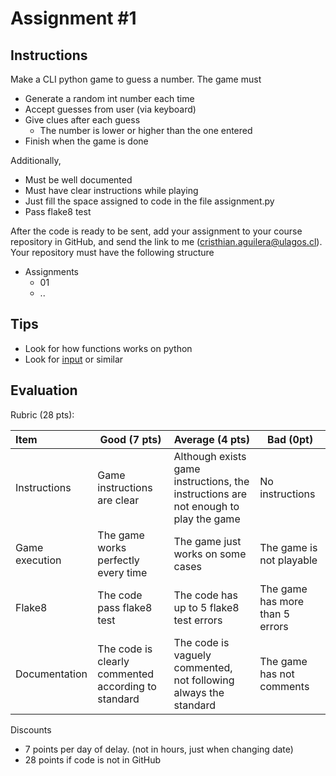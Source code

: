 # Assignment #1

## Instructions

Make a CLI python game to guess a number. The game must

- Generate a random int number each time
- Accept guesses from user (via keyboard)
- Give clues after each guess
  - The number is lower or higher than the one entered
- Finish when the game is done

Additionally,

- Must be well documented
- Must have clear instructions while playing
- Just fill the space assigned to code in the file assignment.py
- Pass flake8 test

After the code is ready to be sent, add your assignment to your course repository in GitHub, and send the link to me (cristhian.aguilera@ulagos.cl). Your repository must have the following structure

- Assignments
  - 01
  - ..

## Tips

- Look for how functions works on python
- Look for [input](https://www.mclibre.org/consultar/python/lecciones/python-entrada-teclado.html)  or similar

## Evaluation

Rubric (28 pts):

| Item           | Good (7 pts)                                        | Average (4 pts)                                                                     | Bad (0pt)                       |
|:---------------|-----------------------------------------------------|-------------------------------------------------------------------------------------|---------------------------------|
| Instructions   | Game instructions are clear                         | Although exists game instructions, the instructions are not enough to play the game | No instructions                 |
| Game execution | The game works perfectly every time                 | The game just works on some cases                                                   | The game is not playable        |
| Flake8         | The code pass flake8 test                           | The code has up to 5 flake8 test errors                                             | The game has more than 5 errors |
| Documentation  | The code is clearly commented according to standard | The code is vaguely commented, not following always the standard                    | The game has not comments       |

Discounts

- 7 points per day of delay. (not in hours, just when changing date)
- 28 points if code is not in GitHub
